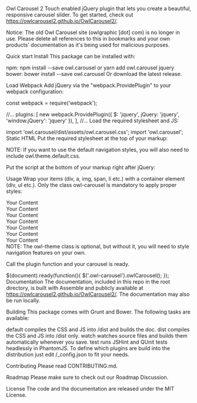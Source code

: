 Owl Carousel 2
Touch enabled jQuery plugin that lets you create a beautiful, responsive carousel slider. To get started, check out https://owlcarousel2.github.io/OwlCarousel2/.

Notice: The old Owl Carousel site (owlgraphic [dot] com) is no longer in use. Please delete all references to this in bookmarks and your own products' documentation as it's being used for malicious purposes.

Quick start
Install
This package can be installed with:

npm: npm install --save owl.carousel or yarn add owl.carousel jquery
bower: bower install --save owl.carousel
Or download the latest release.

Load
Webpack
Add jQuery via the "webpack.ProvidePlugin" to your webpack configuration:

const webpack = require('webpack');

//...
plugins: [
    new webpack.ProvidePlugin({
      $: 'jquery',
      jQuery: 'jquery',
      'window.jQuery': 'jquery'
    }),
],
//...
Load the required stylesheet and JS:

import 'owl.carousel/dist/assets/owl.carousel.css';
import 'owl.carousel';
Static HTML
Put the required stylesheet at the top of your markup:

<link rel="stylesheet" href="/node_modules/owl.carousel/dist/assets/owl.carousel.min.css" />
<link rel="stylesheet" href="/bower_components/owl.carousel/dist/assets/owl.carousel.min.css" />
NOTE: If you want to use the default navigation styles, you will also need to include owl.theme.default.css.

Put the script at the bottom of your markup right after jQuery:

<script src="/node_modules/jquery/dist/jquery.js"></script>
<script src="/node_modules/owl.carousel/dist/owl.carousel.min.js"></script>
<script src="/bower_components/jquery/dist/jquery.js"></script>
<script src="/bower_components/owl.carousel/dist/owl.carousel.min.js"></script>
Usage
Wrap your items (div, a, img, span, li etc.) with a container element (div, ul etc.). Only the class owl-carousel is mandatory to apply proper styles:

<div class="owl-carousel owl-theme">
  <div> Your Content </div>
  <div> Your Content </div>
  <div> Your Content </div>
  <div> Your Content </div>
  <div> Your Content </div>
  <div> Your Content </div>
  <div> Your Content </div>
</div>
NOTE: The owl-theme class is optional, but without it, you will need to style navigation features on your own.

Call the plugin function and your carousel is ready.

$(document).ready(function(){
  $('.owl-carousel').owlCarousel();
});
Documentation
The documentation, included in this repo in the root directory, is built with Assemble and publicly available at https://owlcarousel2.github.io/OwlCarousel2/. The documentation may also be run locally.

Building
This package comes with Grunt and Bower. The following tasks are available:

default compiles the CSS and JS into /dist and builds the doc.
dist compiles the CSS and JS into /dist only.
watch watches source files and builds them automatically whenever you save.
test runs JSHint and QUnit tests headlessly in PhantomJS.
To define which plugins are build into the distribution just edit /_config.json to fit your needs.

Contributing
Please read CONTRIBUTING.md.

Roadmap
Please make sure to check out our Roadmap Discussion.

License
The code and the documentation are released under the MIT License.